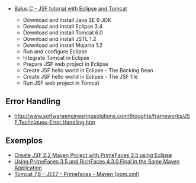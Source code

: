 - [Balus C - JSF tutorial with Eclipse and Tomcat](http://balusc.omnifaces.org/2008/01/jsf-tutorial-with-eclipse-and-tomcat.html)

  - Download and install Java SE 6 JDK
  - Download and install Eclipse 3.4
  - Download and install Tomcat 6.0
  - Download and install JSTL 1.2
  - Download and install Mojarra 1.2
  - Run and configure Eclipse
  - Integrate Tomcat in Eclipse
  - Prepare JSF web project in Eclipse
  - Create JSF hello world in Eclipse - The Backing Bean
  - Create JSF hello world in Eclipse - The JSF file
  - Run JSF web project in Tomcat


## Error Handling

- http://www.softwareengineeringsolutions.com/thoughts/frameworks/JSF.Techniques-Error.Handling.htm


## Exemplos

- [Create JSF 2.2 Maven Project with PrimeFaces 3.5 using Eclipse](http://qussay.com/2013/09/14/create-jsf-2-2-maven-project-with-primefaces-3-5-using-eclipse/)
- [Using PrimeFaces 3.5 and RichFaces 4.3.0.Final in the Same Maven Application](http://qussay.com/2013/04/19/using-primefaces-3-5-and-richfaces-4-3-0-final-in-the-same-maven-application/)
- [Tomcat 7,8 - JEE7 - Primefaces - Maven (pom.xml)](https://github.com/jdesmet/zakee-web/blob/master/pom.xml)